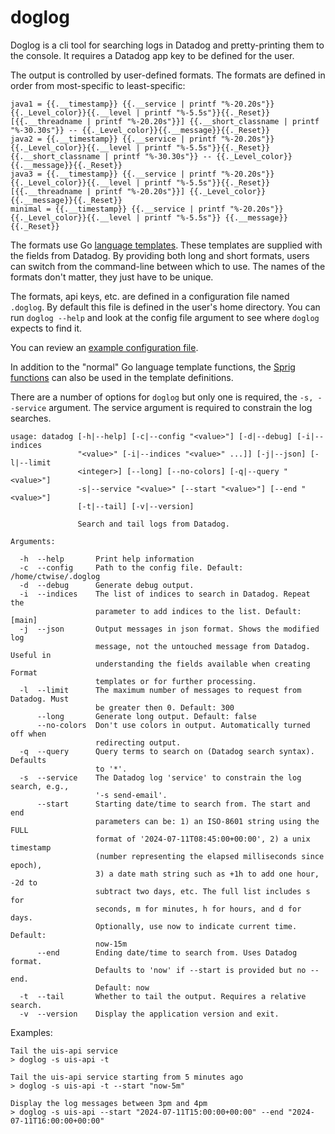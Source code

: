 # doglog

Doglog is a cli tool for searching logs in Datadog and pretty-printing them
to the console. It requires a Datadog app key to be defined for the user.

The output is controlled by user-defined formats. The formats are defined in
order from most-specific to least-specific:

```
java1 = {{.__timestamp}} {{.__service | printf "%-20.20s"}} {{._Level_color}}{{.__level | printf "%-5.5s"}}{{._Reset}} [{{.__threadname | printf "%-20.20s"}}] {{.__short_classname | printf "%-30.30s"}} -- {{._Level_color}}{{.__message}}{{._Reset}}
java2 = {{.__timestamp}} {{.__service | printf "%-20.20s"}} {{._Level_color}}{{.__level | printf "%-5.5s"}}{{._Reset}} {{.__short_classname | printf "%-30.30s"}} -- {{._Level_color}}{{.__message}}{{._Reset}}
java3 = {{.__timestamp}} {{.__service | printf "%-20.20s"}} {{._Level_color}}{{.__level | printf "%-5.5s"}}{{._Reset}} [{{.__threadname | printf "%-20.20s"}}] {{._Level_color}}{{.__message}}{{._Reset}}
minimal = {{.__timestamp}} {{.__service | printf "%-20.20s"}} {{._Level_color}}{{.__level | printf "%-5.5s"}} {{.__message}}{{._Reset}}
```

The formats use Go [language templates](https://pkg.go.dev/text/template). These templates
are supplied with the fields from Datadog. By providing both long and short formats,
users can switch from the command-line between which to use.
The names of the formats don't matter, they just have to be unique.

The formats, api keys, etc. are defined in a configuration file named `.doglog`. By default this file
is defined in the user's home directory. You can run `doglog --help` and look at the
config file argument to see where `doglog` expects to find it.

You can review an [example configuration file](https://raw.githubusercontent.com/ctwinovalon/doglog/main/example.doglog).

In addition to the "normal" Go language template functions, the [Sprig functions](https://masterminds.github.io/sprig/)
can also be used in the template definitions.

There are a number of options for `doglog` but only one is required, the `-s, --service`
argument. The service argument is required to constrain the log
searches.

```man
usage: datadog [-h|--help] [-c|--config "<value>"] [-d|--debug] [-i|--indices
               "<value>" [-i|--indices "<value>" ...]] [-j|--json] [-l|--limit
               <integer>] [--long] [--no-colors] [-q|--query "<value>"]
               -s|--service "<value>" [--start "<value>"] [--end "<value>"]
               [-t|--tail] [-v|--version]

               Search and tail logs from Datadog.

Arguments:

  -h  --help       Print help information
  -c  --config     Path to the config file. Default: /home/ctwise/.doglog
  -d  --debug      Generate debug output.
  -i  --indices    The list of indices to search in Datadog. Repeat the
                   parameter to add indices to the list. Default: [main]
  -j  --json       Output messages in json format. Shows the modified log
                   message, not the untouched message from Datadog. Useful in
                   understanding the fields available when creating Format
                   templates or for further processing.
  -l  --limit      The maximum number of messages to request from Datadog. Must
                   be greater then 0. Default: 300
      --long       Generate long output. Default: false
      --no-colors  Don't use colors in output. Automatically turned off when
                   redirecting output.
  -q  --query      Query terms to search on (Datadog search syntax). Defaults
                   to '*'.
  -s  --service    The Datadog log 'service' to constrain the log search, e.g.,
                   '-s send-email'.
      --start      Starting date/time to search from. The start and end
                   parameters can be: 1) an ISO-8601 string using the FULL
                   format of '2024-07-11T08:45:00+00:00', 2) a unix timestamp
                   (number representing the elapsed milliseconds since epoch),
                   3) a date math string such as +1h to add one hour, -2d to
                   subtract two days, etc. The full list includes s for
                   seconds, m for minutes, h for hours, and d for days.
                   Optionally, use now to indicate current time. Default:
                   now-15m
      --end        Ending date/time to search from. Uses Datadog format.
                   Defaults to 'now' if --start is provided but no --end.
                   Default: now
  -t  --tail       Whether to tail the output. Requires a relative search.
  -v  --version    Display the application version and exit.
```

Examples:
```
Tail the uis-api service
> doglog -s uis-api -t

Tail the uis-api service starting from 5 minutes ago
> doglog -s uis-api -t --start "now-5m"

Display the log messages between 3pm and 4pm
> doglog -s uis-api --start "2024-07-11T15:00:00+00:00" --end "2024-07-11T16:00:00+00:00"
```